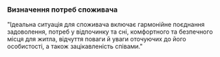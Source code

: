 ### Визначення потреб споживача

"Ідеальна ситуація для споживача включає гармонійне поєднання задоволення, потреб у відпочинку та сні, комфортного та безпечного місця для житла,
відчуття поваги й уваги оточуючих до його особистості, а також зацікавленість співами."